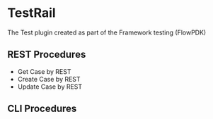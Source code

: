 # TestRail
The Test plugin created as part of the Framework testing (FlowPDK)

## REST Procedures
- Get Case by REST
- Create Case by REST
- Update Case by REST

## CLI Procedures
